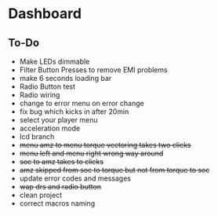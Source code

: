 Dashboard
=========

To-Do
-----------

- Make LEDs dimmable
- Filter Button Presses to remove EMI problems
- make 6 seconds loading bar
- Radio Button test
- Radio wiring 
- change to error menu on error change
- fix bug which kicks in after 20min 
- select your player menu
- acceleration mode
- lcd branch
- ~~menu amz to menu torque vectoring takes two clicks~~
- ~~menu left and menu right wrong way around~~
- ~~soc to amz takes to clicks~~
- ~~amz skipped from soc to torque but not from torque to soc~~
- update error codes and messages
- ~~wap drs and radio button~~
- clean project
- correct macros naming